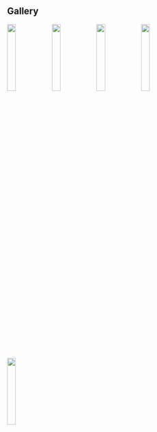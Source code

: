 ## Gallery  
<img src="./GOPR0305.JPG" width="20%">  

<img src="./GOPR0306.JPG" width="20%">  

<img src="./GOPR0307.JPG" width="20%">  

<img src="./GOPR0308.JPG" width="20%">  

<img src="./GOPR0309.JPG" width="20%">  